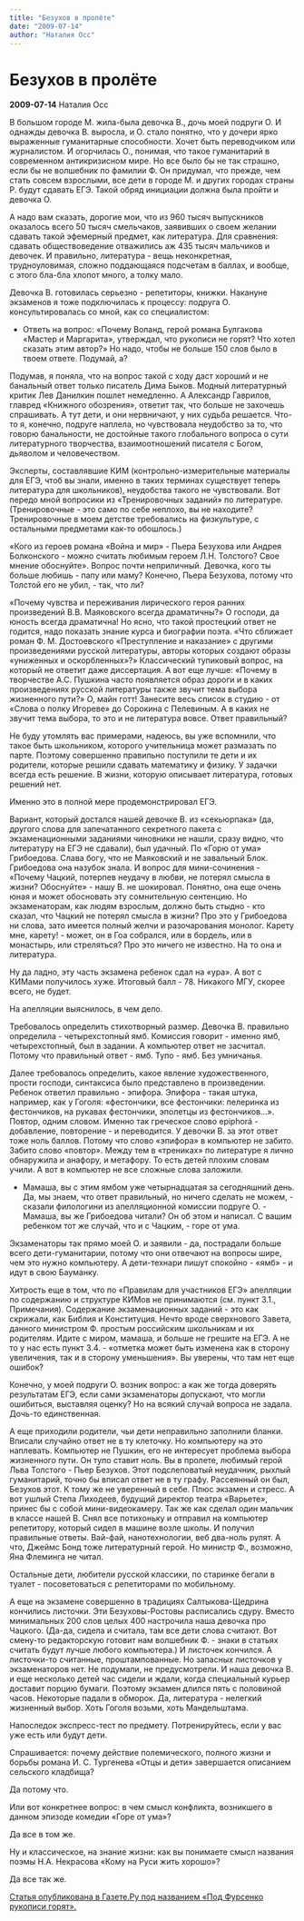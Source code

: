```yaml
---
title: "Безухов в пролёте"
date: "2009-07-14"
author: "Наталия Осс"
---
```


# Безухов в пролёте

**2009-07-14** Наталия Осс

В большом городе М. жила-была девочка В., дочь моей подруги О. И однажды девочка В. выросла, и О. стало понятно, что у дочери ярко выраженные гуманитарные способности. Хочет быть переводчиком или журналистом. И огорчилась О., понимая, что такое гуманитарий в современном антикризисном мире. Но все было бы не так страшно, если бы не волшебник по фамилии Ф. Он придумал, что прежде, чем стать совсем взрослыми, все дети в городе М. и других городах страны Р. будут сдавать ЕГЭ. Такой обряд инициации должна была пройти и девочка О.

А надо вам сказать, дорогие мои, что из 960 тысяч выпускников оказалось всего 50 тысяч смельчаков, заявивших о своем желании сдавать такой эфемерный предмет, как литература. Для сравнения: сдавать обществоведение отважились аж 435 тысяч мальчиков и девочек. И правильно, литература - вещь неконкретная, трудноуловимая, сложно поддающаяся подсчетам в баллах, и вообще, с этого бла-бла хлопот много, а толку мало.

Девочка В. готовилась серьезно - репетиторы, книжки. Накануне экзаменов я тоже подключилась к процессу: подруга О. консультировалась со мной, как со специалистом:

- Ответь на вопрос: «Почему Воланд, герой романа Булгакова «Мастер и Маргарита», утверждал, что рукописи не горят? Что хотел сказать этим автор?» Но надо, чтобы не больше 150 слов было в твоем ответе. Подумай, а?

Подумав, я поняла, что на вопрос такой с ходу даст хороший и не банальный ответ только писатель Дима Быков. Модный литературный критик Лев Данилкин пошлет немедленно. А Александр Гаврилов, главред «Книжного обозрения», ответит так, что больше не захочешь спрашивать. А тут дети, и они нервничают, у них судьба решается. Что-то я, конечно, подруге наплела, но чувствовала неудобство за то, что говорю банальности, не достойные такого глобального вопроса о сути литературного творчества, взаимоотношений писателя с Богом, дьяволом и человечеством.

Эксперты, составлявшие КИМ (контрольно-измерительные материалы для ЕГЭ, чтоб вы знали, именно в таких терминах существует теперь литература для школьников), неудобства такого не чувствовали. Вот передо мной вопросики из «Тренировочных заданий» по литературе. (Тренировочные - это само по себе неплохо, вы не находите? Тренировочные в моем детстве требовались на физкультуре, с остальными предметами как-то обошлось.)

«Кого из героев романа «Война и мир» - Пьера Безухова или Андрея Болконского - можно считать любимым героем Л.Н. Толстого? Свое мнение обоснуйте». Вопрос почти неприличный. Девочка, кого ты больше любишь - папу или маму? Конечно, Пьера Безухова, потому что Толстой его не убил, - так, что ли?

«Почему чувства и переживания лирического героя ранних произведений В.В. Маяковского всегда драматичны?» О господи, да юность всегда драматична! Но ясно, что такой простецкий ответ не годится, надо показать знание курса и биографии поэта. «Что сближает роман Ф. М. Достоевского «Преступление и наказание» с другими произведениями русской литературы, авторы которых создают образы «униженных и оскорбленных»?» Классический тупиковый вопрос, на который не ответит даже диссертация. А вот еще лучше: «Почему в творчестве А.С. Пушкина часто появляется образ дороги и в каких произведениях русской литературы также звучит тема выбора жизненного пути?» О, майн готт! Занесите весь список в студию - от «Слова о полку Игореве» до Сорокина с Пелевиным. А в каких не звучит тема выбора, то это и не литература вовсе. Ответ правильный?

Не буду утомлять вас примерами, надеюсь, вы уже вспомнили, что такое быть школьником, которого учительница может размазать по парте. Поэтому совершенно правильно поступили те дети и их родители, которые решили сдавать математику и физику. У задачки всегда есть решение. В жизни, которую описывает литература, готовых решений нет.

Именно это в полной мере продемонстрировал ЕГЭ.

Вариант, который достался нашей девочке В. из «секьюрпака» (да, другого слова для запечатанного секретного пакета с экзаменационными заданиями чиновники не нашли, сразу видно, что литературу на ЕГЭ не сдавали), был удачный. По «Горю от ума» Грибоедова. Слава богу, что не Маяковский и не завальный Блок. Грибоедова она назубок знала. И вопрос для мини-сочинения - «Почему Чацкий, потерпев неудачу в любви, не потерял смысла в жизни? Обоснуйте» - нашу В. не шокировал. Понятно, она еще очень юная и может обосновать эту сомнительную сентенцию. Но экзаменаторам, как людям взрослым, должно быть стыдно - кто сказал, что Чацкий не потерял смысла в жизни? Про это у Грибоедова ни слова, зато имеется полный желчи и разочарования монолог. Карету мне, карету! - может, он в Гоа собрался, или в бордель, или в монастырь, или стреляться? Про это ничего не известно. На то она и литература.

Ну да ладно, эту часть экзамена ребенок сдал на «ура». А вот с КИМами получилось хуже. Итоговый балл - 78. Никакого МГУ, скорее всего, не будет.

На апелляции выяснилось, в чем дело.

Требовалось определить стихотворный размер. Девочка В. правильно определила - четырехстопный ямб. Комиссия говорит - именно ямб, четырехстопный, был в задании. А компьютер ответ не засчитал. Потому что правильный ответ - ямб. Тупо - ямб. Без умничанья.

Далее требовалось определить, какое явление художественного, прости господи, синтаксиса было представлено в произведении. Ребенок ответил правильно - эпифора. Эпифора - такая штука, например, как у Гоголя: «фестончики, все фестончики: пелеринка из фестончиков, на рукавах фестончики, эполетцы из фестончиков...». Повтор, одним словом. Именно так греческое слово epiphorá - добавление, повторение - и переводится. У девочки В. за этот ответ тоже ноль баллов. Потому что слово «эпифора» в компьютер не забито. Забито слово «повтор». Между тем в «трениках» по литературе я лично обнаружила и анафору, и метафору. То есть детей плохим словам учили. А вот в компьютер не все сложные слова заложили.

- Мамаша, вы с этим ямбом уже четырнадцатая за сегодняшний день. Да, мы знаем, что ответ правильный, но ничего сделать не можем, - сказали филологини из апелляционной комиссии подруге О. - Мамаша, вы же Грибоедова читали? Он об этом и написал. С вашим ребенком тот же случай, что и с Чацким, - горе от ума.

Экзаменаторы так прямо моей О. и заявили - да, пострадали больше всего дети-гуманитарии, потому что они отвечают на вопросы шире, чем это нужно компьютеру. А дети-технари пишут спокойно - «ямб» - и идут в свою Бауманку.

Хитрость еще в том, что по «Правилам для участников ЕГЭ» апелляции по содержанию и структуре КИМов не принимаются (см. пункт 3.1., Примечания). Содержание экзаменационных заданий - это как скрижали, как Библия и Конституция. Нечто вроде сверхнового Завета, данного министром Ф. простым российским школьникам и их родителям. Идите с миром, мамаша, и больше не грешите на ЕГЭ. А не то у нас есть пункт 3.4. - «отметка может быть изменена как в сторону увеличения, так и в сторону уменьшения». Вы уверены, что там нет еще ошибок?

Конечно, у моей подруги О. возник вопрос: а как же тогда доверять результатам ЕГЭ, если сами экзаменаторы допускают, что могли ошибиться, выставляя оценку? Но на всякий случай вопроса не задала. Дочь-то единственная.

А еще приходили родители, чьи дети неправильно заполнили бланки. Вписали случайно ответ не в ту клеточку. Но компьютеру на это наплевать. Компьютер не Пушкин, его не интересует проблема выбора жизненного пути. Он тупо ставит ноль. Вы в пролете, любимый герой Льва Толстого - Пьер Безухов. Этот подслеповатый неудачник, рыхлый гуманитарий, точно бы вписал ответ не в ту графу. Рассеянный он был, Безухов этот. К тому же не уверенный в себе. Плюс экзамен и стресс. А вот ушлый Степа Лиходеев, будущий директор театра «Варьете», принес бы с собой мини-видеокамеру. Так же как сделал один мальчик в классе нашей В. Снял все потихоньку и отправил на компьютер репетитору, который сидел в машине возле школы. И получил правильные ответы. Вай-фай, нанотехнологии, веб два-ноль рулят. А что, Джеймс Бонд тоже литературный герой. Но министр Ф., возможно, Яна Флеминга не читал.

Остальные дети, любители русской классики, по старинке бегали в туалет - посоветоваться с репетиторами по мобильному.

А еще на экзамене совершенно в традициях Салтыкова-Щедрина кончились листочки. Эти Безуховы-Ростовы расписались сдуру. Вместо минимальных 200 слов целых 400 настрочила наша девочка про Чацкого. (Да-да, сидела и считала, там все дети слова считают. Вот смену-то редакторскую готовит нам волшебник Ф. - знаки в статьях считать будут лучше любого компьютера.) И листочек кончился. А листочки-то считанные, проштампованные. Но запасных листочков у экзаменаторов нет. Не подумали, не предусмотрели. И наша девочка В. и еще несколько детей час сидели и ждали, когда специальный курьер доставит порцию бумаги. Поэтому экзамен длился пять с половиной часов. Некоторые падали в обморок. Да, литература - нелегкий жизненный выбор. Хоть Гоголя возьми, хоть Мандельштама.

Напоследок экспресс-тест по предмету. Потренируйтесь, если у вас уже есть или будут дети.

Спрашивается: почему действие полемического, полного жизни и борьбы романа И. С. Тургенева «Отцы и дети» завершается описанием сельского кладбища?

Да потому что.

Или вот конкретнее вопрос: в чем смысл конфликта, возникшего в данном эпизоде комедии «Горе от ума»?

Да все в том же.

Ну и классическое, на знание жизни: как вы понимаете смысл названия поэмы Н.А. Некрасова «Кому на Руси жить хорошо»?

Да все так же.

[Статья опубликована в Газете.Ру под названием «Под Фурсенко рукописи горят».](http://scepsis.ru/library/id_2504.html)